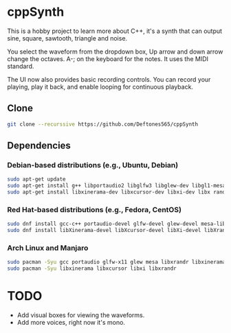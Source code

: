 # cppSynth

This is a hobby project to learn more about C++, it's a synth that can output sine, square, sawtooth, triangle and noise.

You select the waveform from the dropdown box, Up arrow and down arrow change the octaves. A-; on the keyboard for the notes.
It uses the MIDI standard.

The UI now also provides basic recording controls. You can record your playing, play it back, and enable looping for continuous playback.

## Clone

```bash
git clone --recurssive https://github.com/Deftones565/cppSynth
```

## Dependencies

### Debian-based distributions (e.g., Ubuntu, Debian)

```bash
sudo apt-get update
sudo apt-get install g++ libportaudio2 libglfw3 libglew-dev libgl1-mesa-dev libxrandr2 libxinerama1 libxcursor1 libxi-dev libasound2-dev libpthread-stubs0-dev
sudo apt-get install libxinerama-dev libxcursor-dev libxi-dev libx randr-dev
```

### Red Hat-based distributions (e.g., Fedora, CentOS)

```bash
sudo dnf install gcc-c++ portaudio-devel glfw-devel glew-devel mesa-libGL-devel libXrandr-devel libXinerama-devel libXcursor-devel libXi-devel alsa-lib-devel
sudo dnf install libXinerama-devel libXcursor-devel libXi-devel libXrandr-devel
```

### Arch Linux and Manjaro

```bash
sudo pacman -Syu gcc portaudio glfw-x11 glew mesa libxrandr libxinerama libxcursor libxi alsa-lib
sudo pacman -Syu libxinerama libxcursor libxi libxrandr
```

# TODO

* Add visual boxes for viewing the waveforms.
* Add more voices, right now it's mono.
